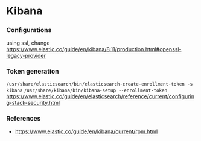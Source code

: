 # Kibana

### Configurations
using ssl, change
https://www.elastic.co/guide/en/kibana/8.11/production.html#openssl-legacy-provider

### Token generation
``` /usr/share/elasticsearch/bin/elasticsearch-create-enrollment-token -s kibana ```
``` /usr/share/kibana/bin/kibana-setup --enrollment-token ```
https://www.elastic.co/guide/en/elasticsearch/reference/current/configuring-stack-security.html


### References
- https://www.elastic.co/guide/en/kibana/current/rpm.html
